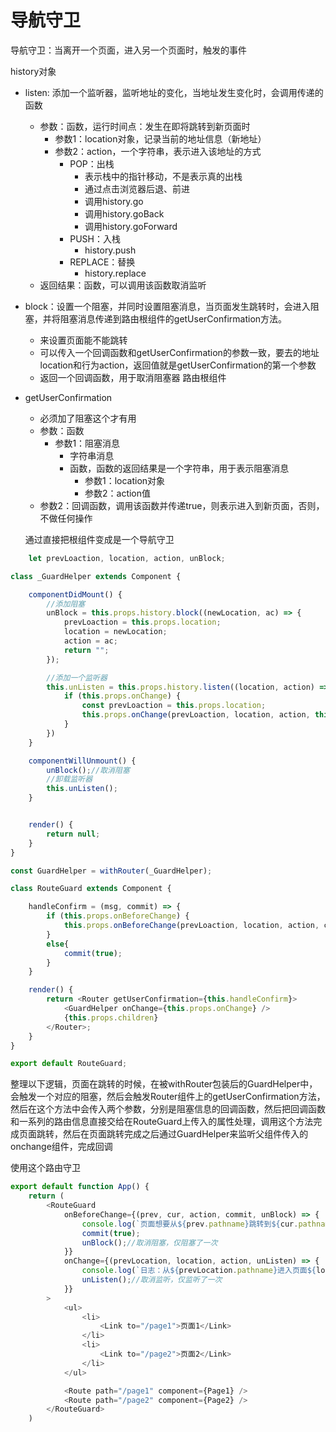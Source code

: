 # 导航守卫

导航守卫：当离开一个页面，进入另一个页面时，触发的事件

history对象

* listen: 添加一个监听器，监听地址的变化，当地址发生变化时，会调用传递的函数
    - 参数：函数，运行时间点：发生在即将跳转到新页面时
        - 参数1：location对象，记录当前的地址信息（新地址）
        - 参数2：action，一个字符串，表示进入该地址的方式
            - POP：出栈
                - 表示栈中的指针移动，不是表示真的出栈
                - 通过点击浏览器后退、前进
                - 调用history.go
                - 调用history.goBack
                - 调用history.goForward
            - PUSH：入栈
                - history.push
            - REPLACE：替换
                - history.replace
    - 返回结果：函数，可以调用该函数取消监听
    
* block：设置一个阻塞，并同时设置阻塞消息，当页面发生跳转时，会进入阻塞，并将阻塞消息传递到路由根组件的getUserConfirmation方法。
    - 来设置页面能不能跳转
    - 可以传入一个回调函数和getUserConfirmation的参数一致，要去的地址location和行为action，返回值就是getUserConfirmation的第一个参数
    - 返回一个回调函数，用于取消阻塞器
路由根组件

* getUserConfirmation
    - 必须加了阻塞这个才有用
    - 参数：函数
        - 参数1：阻塞消息
            - 字符串消息
            - 函数，函数的返回结果是一个字符串，用于表示阻塞消息
                - 参数1：location对象
                - 参数2：action值
    - 参数2：回调函数，调用该函数并传递true，则表示进入到新页面，否则，不做任何操作

    通过直接把根组件变成是一个导航守卫
```js
    let prevLoaction, location, action, unBlock;

class _GuardHelper extends Component {

    componentDidMount() {
        //添加阻塞
        unBlock = this.props.history.block((newLocation, ac) => {
            prevLoaction = this.props.location;
            location = newLocation;
            action = ac;
            return "";
        });

        //添加一个监听器
        this.unListen = this.props.history.listen((location, action) => {
            if (this.props.onChange) {
                const prevLoaction = this.props.location;
                this.props.onChange(prevLoaction, location, action, this.unListen);
            }
        })
    }

    componentWillUnmount() {
        unBlock();//取消阻塞
        //卸载监听器
        this.unListen();
    }


    render() {
        return null;
    }
}

const GuardHelper = withRouter(_GuardHelper);

class RouteGuard extends Component {

    handleConfirm = (msg, commit) => {
        if (this.props.onBeforeChange) {
            this.props.onBeforeChange(prevLoaction, location, action, commit, unBlock);
        }
        else{
            commit(true);
        }
    }

    render() {
        return <Router getUserConfirmation={this.handleConfirm}>
            <GuardHelper onChange={this.props.onChange} />
            {this.props.children}
        </Router>;
    }
}

export default RouteGuard;
```

整理以下逻辑，页面在跳转的时候，在被withRouter包装后的GuardHelper中，会触发一个对应的阻塞，然后会触发Router组件上的getUserConfirmation方法，然后在这个方法中会传入两个参数，分别是阻塞信息的回调函数，然后把回调函数和一系列的路由信息直接交给在RouteGuard上传入的属性处理，调用这个方法完成页面跳转，然后在页面跳转完成之后通过GuardHelper来监听父组件传入的onchange组件，完成回调

使用这个路由守卫
```js
export default function App() {
    return (
        <RouteGuard
            onBeforeChange={(prev, cur, action, commit, unBlock) => {
                console.log(`页面想要从${prev.pathname}跳转到${cur.pathname}，跳转方式是${action}，允许跳转`)
                commit(true);
                unBlock();//取消阻塞，仅阻塞了一次
            }}
            onChange={(prevLocation, location, action, unListen) => {
                console.log(`日志：从${prevLocation.pathname}进入页面${location.pathname}，进入方式${action}`)
                unListen();//取消监听，仅监听了一次
            }}
        >
            <ul>
                <li>
                    <Link to="/page1">页面1</Link>
                </li>
                <li>
                    <Link to="/page2">页面2</Link>
                </li>
            </ul>

            <Route path="/page1" component={Page1} />
            <Route path="/page2" component={Page2} />
        </RouteGuard>
    )
```